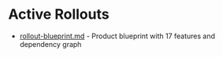 # Active Rollouts

- [rollout-blueprint.md](./rollout-blueprint.md) - Product blueprint with 17 features and dependency graph
